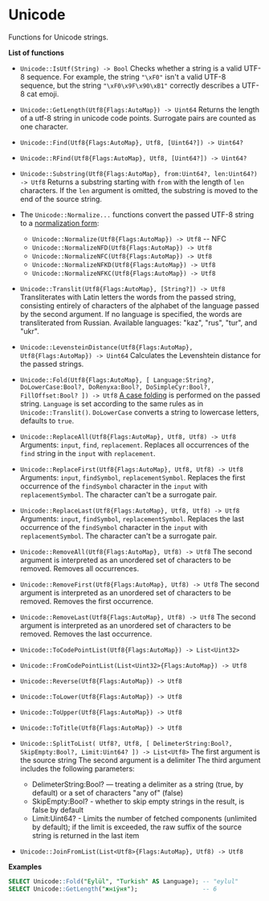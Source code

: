 # Unicode

Functions for Unicode strings.

**List of functions**

* ```Unicode::IsUtf(String) -> Bool```
Checks whether a string is a valid UTF-8 sequence. For example, the string ```"\xF0"``` isn't a valid UTF-8 sequence, but the string ```"\xF0\x9F\x90\xB1"```  correctly describes a UTF-8 cat emoji.

* ```Unicode::GetLength(Utf8{Flags:AutoMap}) -> Uint64```
Returns the length of a utf-8 string in unicode code points. Surrogate pairs are counted as one character.

* ```Unicode::Find(Utf8{Flags:AutoMap}, Utf8, [Uint64?]) -> Uint64?```

* ```Unicode::RFind(Utf8{Flags:AutoMap}, Utf8, [Uint64?]) -> Uint64?```

* ```Unicode::Substring(Utf8{Flags:AutoMap}, from:Uint64?, len:Uint64?) -> Utf8```
Returns a substring starting with ```from``` with the length of ```len``` characters. If the ```len``` argument is omitted, the substring is moved to the end of the source string.

* The ```Unicode::Normalize...``` functions convert the passed UTF-8 string to a [normalization form](https://unicode.org/reports/tr15/#Norm_Forms):
  * ```Unicode::Normalize(Utf8{Flags:AutoMap}) -> Utf8``` -- NFC
  * ```Unicode::NormalizeNFD(Utf8{Flags:AutoMap}) -> Utf8```
  * ```Unicode::NormalizeNFC(Utf8{Flags:AutoMap}) -> Utf8```
  * ```Unicode::NormalizeNFKD(Utf8{Flags:AutoMap}) -> Utf8```
  * ```Unicode::NormalizeNFKC(Utf8{Flags:AutoMap}) -> Utf8```

* ```Unicode::Translit(Utf8{Flags:AutoMap}, [String?]) -> Utf8```
  Transliterates with Latin letters the words from the passed string, consisting entirely of characters of the alphabet of the language passed by the second argument. If no language is specified, the words are transliterated from Russian. Available languages: "kaz", "rus", "tur", and "ukr".

* ```Unicode::LevensteinDistance(Utf8{Flags:AutoMap}, Utf8{Flags:AutoMap}) -> Uint64```
  Calculates the Levenshtein distance for the passed strings.

* ```Unicode::Fold(Utf8{Flags:AutoMap}, [ Language:String?, DoLowerCase:Bool?, DoRenyxa:Bool?, DoSimpleCyr:Bool?, FillOffset:Bool? ]) -> Utf8```
  [A case folding](https://www.w3.org/TR/charmod-norm/#definitionCaseFolding) is performed on the passed string. ```Language``` is set according to the same rules as in ```Unicode::Translit()```. ```DoLowerCase``` converts a string to lowercase letters, defaults to ```true```.

* ```Unicode::ReplaceAll(Utf8{Flags:AutoMap}, Utf8, Utf8) -> Utf8```
  Arguments: ```input```, ```find```, ```replacement```. Replaces all occurrences of the ```find``` string in the ```input``` with ```replacement```.

* ```Unicode::ReplaceFirst(Utf8{Flags:AutoMap}, Utf8, Utf8) -> Utf8```
  Arguments: ```input```, ```findSymbol```, ```replacementSymbol```. Replaces the first occurrence of the ```findSymbol``` character in the  ```input``` with ```replacementSymbol```. The character can't be a surrogate pair.

* ```Unicode::ReplaceLast(Utf8{Flags:AutoMap}, Utf8, Utf8) -> Utf8```
  Arguments: ```input```, ```findSymbol```, ```replacementSymbol```. Replaces the last occurrence of the ```findSymbol``` character in the ```input``` with ```replacementSymbol```. The character can't be a surrogate pair.

* ```Unicode::RemoveAll(Utf8{Flags:AutoMap}, Utf8) -> Utf8```
  The second argument is interpreted as an unordered set of characters to be removed. Removes all occurrences.

* ```Unicode::RemoveFirst(Utf8{Flags:AutoMap}, Utf8) -> Utf8```
  The second argument is interpreted as an unordered set of characters to be removed. Removes the first occurrence.

* ```Unicode::RemoveLast(Utf8{Flags:AutoMap}, Utf8) -> Utf8```
  The second argument is interpreted as an unordered set of characters to be removed. Removes the last occurrence.

* ```Unicode::ToCodePointList(Utf8{Flags:AutoMap}) -> List<Uint32>```

* ```Unicode::FromCodePointList(List<Uint32>{Flags:AutoMap}) -> Utf8```

* ```Unicode::Reverse(Utf8{Flags:AutoMap}) -> Utf8```

* ```Unicode::ToLower(Utf8{Flags:AutoMap}) -> Utf8```

* ```Unicode::ToUpper(Utf8{Flags:AutoMap}) -> Utf8```

* ```Unicode::ToTitle(Utf8{Flags:AutoMap}) -> Utf8```

* ```Unicode::SplitToList( Utf8?, Utf8, [ DelimeterString:Bool?,  SkipEmpty:Bool?, Limit:Uint64? ]) -> List<Utf8>```
  The first argument is the source string
  The second argument is a delimiter
  The third argument includes the following parameters:
    - DelimeterString:Bool? — treating a delimiter as a string (true, by default) or a set of characters "any of" (false)
    - SkipEmpty:Bool? - whether to skip empty strings in the result, is false by default
    - Limit:Uint64? - Limits the number of fetched components (unlimited by default); if the limit is exceeded, the raw suffix of the source string is returned in the last item

* ```Unicode::JoinFromList(List<Utf8>{Flags:AutoMap}, Utf8) -> Utf8```

**Examples**

```sql
SELECT Unicode::Fold("Eylül", "Turkish" AS Language); -- "eylul"
SELECT Unicode::GetLength("жніўня");                  -- 6
```

